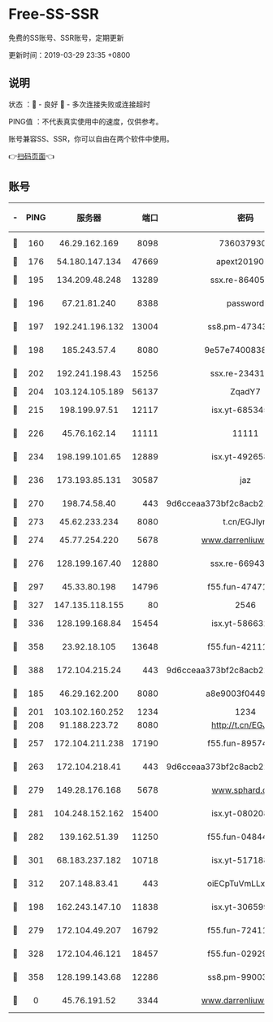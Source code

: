 # Free-SS-SSR

免费的SS账号、SSR账号，定期更新

更新时间：2019-03-29 23:35 +0800

## 说明

状态     ：🙂 - 良好 🙁 - 多次连接失败或连接超时

PING值   ：不代表真实使用中的速度，仅供参考。

账号兼容SS、SSR，你可以自由在两个软件中使用。

👉[扫码页面](https://liesauer.github.io/Free-SS-SSR/)👈

## 账号

|-|PING|服务器|端口|密码|加密方式|区域|
|:----:|:----:|:-----:|-----:|:----:|:----:|:----:|
|🙂|160|46.29.162.169|8098|7360379305|aes-256-cfb||
|🙂|176|54.180.147.134|47669|apext2019001|chacha20|KR|
|🙂|195|134.209.48.248|13289|ssx.re-86405821|aes-256-cfb|US|
|🙂|196|67.21.81.240|8388|password|aes-256-cfb|US|
|🙂|197|192.241.196.132|13004|ss8.pm-47343847|aes-256-cfb|US|
|🙂|198|185.243.57.4|8080|9e57e7400838a01e|chacha20-ietf|US|
|🙂|202|192.241.198.43|15256|ssx.re-23431176|aes-256-cfb|US|
|🙂|204|103.124.105.189|56137|ZqadY7|chacha20|US|
|🙂|215|198.199.97.51|12117|isx.yt-68534554|aes-256-cfb|US|
|🙂|226|45.76.162.14|11111|11111|aes-256-cfb|SG|
|🙂|234|198.199.101.65|12889|isx.yt-49265808|aes-256-cfb|US|
|🙂|236|173.193.85.131|30587|jaz|aes-256-cfb|US|
|🙂|270|198.74.58.40|443|9d6cceaa373bf2c8acb22e60b6a58be6|aes-256-cfb|US|
|🙂|273|45.62.233.234|8080|t.cn/EGJIyrl|rc4-md5|CA|
|🙂|274|45.77.254.220|5678|www.darrenliuwei.com|aes-256-cfb|SG|
|🙂|276|128.199.167.40|12880|ssx.re-66943146|aes-256-cfb|SG|
|🙂|297|45.33.80.198|14796|f55.fun-47471001|aes-256-cfb|US|
|🙂|327|147.135.118.155|80|2546|chacha20|US|
|🙂|336|128.199.168.84|15454|isx.yt-58663210|aes-256-cfb|SG|
|🙂|358|23.92.18.105|13648|f55.fun-42111898|aes-256-cfb|US|
|🙂|388|172.104.215.24|443|9d6cceaa373bf2c8acb22e60b6a58be6|aes-256-cfb|US|
|🙂|185|46.29.162.200|8080|a8e9003f0449cea5|chacha20-ietf|RU|
|🙂|201|103.102.160.252|1234|1234|rc4-md5|JP|
|🙂|208|91.188.223.72|8080|http://t.cn/EGJIyrl|rc4-md5|RU|
|🙂|257|172.104.211.238|17190|f55.fun-89574264|aes-256-cfb|US|
|🙂|263|172.104.218.41|443|9d6cceaa373bf2c8acb22e60b6a58be6|aes-256-cfb|US|
|🙂|279|149.28.176.168|5678|www.sphard.com|aes-256-cfb|AU|
|🙂|281|104.248.152.162|15400|isx.yt-08020813|aes-256-cfb|SG|
|🙂|282|139.162.51.39|11250|f55.fun-04844585|aes-256-cfb|SG|
|🙂|301|68.183.237.182|10718|isx.yt-51718808|aes-256-cfb|SG|
|🙂|312|207.148.83.41|443|oiECpTuVmLLxk4Ts|aes-256-cfb|AU|
|🙁|198|162.243.147.10|11838|isx.yt-30659922|aes-256-cfb|US|
|🙁|279|172.104.49.207|16792|f55.fun-72411432|aes-256-cfb|SG|
|🙁|328|172.104.46.121|18457|f55.fun-02929238|aes-256-cfb|SG|
|🙁|358|128.199.143.68|12286|ss8.pm-99003865|aes-256-cfb|SG|
|🙁|0|45.76.191.52|3344|www.darrenliuwei.com|aes-256-cfb|JP|
